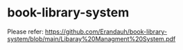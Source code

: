 # book-library-system

Please refer: https://github.com/Erandauh/book-library-system/blob/main/Libaray%20Managment%20System.pdf
